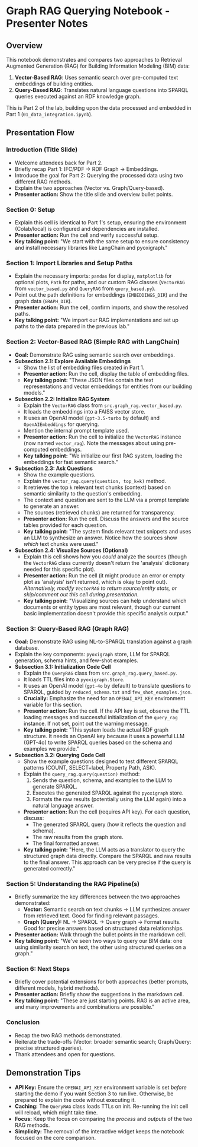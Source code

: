 # Graph RAG Querying Notebook - Presenter Notes

## Overview
This notebook demonstrates and compares two approaches to Retrieval Augmented Generation (RAG) for Building Information Modeling (BIM) data:
1.  **Vector-Based RAG**: Uses semantic search over pre-computed text embeddings of building entities.
2.  **Query-Based RAG**: Translates natural language questions into SPARQL queries executed against an RDF knowledge graph.

This is Part 2 of the lab, building upon the data processed and embedded in Part 1 (`01_data_integration.ipynb`).

## Presentation Flow

### Introduction (Title Slide)
- Welcome attendees back for Part 2.
- Briefly recap Part 1: IFC/PDF -> RDF Graph -> Embeddings.
- Introduce the goal for Part 2: Querying the processed data using two different RAG methods.
- Explain the two approaches (Vector vs. Graph/Query-based).
- **Presenter action:** Show the title slide and overview bullet points.

### Section 0: Setup
- Explain this cell is identical to Part 1's setup, ensuring the environment (Colab/local) is configured and dependencies are installed.
- **Presenter action:** Run the cell and verify successful setup.
- **Key talking point:** "We start with the same setup to ensure consistency and install necessary libraries like LangChain and pyoxigraph."

### Section 1: Import Libraries and Setup Paths
- Explain the necessary imports: `pandas` for display, `matplotlib` for optional plots, `Path` for paths, and our custom RAG classes (`VectorRAG` from `vector_based.py` and `QueryRAG` from `query_based.py`).
- Point out the path definitions for embeddings (`EMBEDDINGS_DIR`) and the graph data (`GRAPH_DIR`).
- **Presenter action:** Run the cell, confirm imports, and show the resolved paths.
- **Key talking point:** "We import our RAG implementations and set up paths to the data prepared in the previous lab."

### Section 2: Vector-Based RAG (Simple RAG with LangChain)
- **Goal:** Demonstrate RAG using semantic search over embeddings.
- **Subsection 2.1: Explore Available Embeddings**
    - Show the list of embedding files created in Part 1.
    - **Presenter action:** Run the cell, display the table of embedding files.
    - **Key talking point:** "These JSON files contain the text representations and vector embeddings for entities from our building models."
- **Subsection 2.2: Initialize RAG System**
    - Explain the `VectorRAG` class from `src.graph_rag.vector_based.py`.
    - It loads the embeddings into a FAISS vector store.
    - It uses an OpenAI model (`gpt-3.5-turbo` by default) and `OpenAIEmbeddings` for querying.
    - Mention the internal prompt template used.
    - **Presenter action:** Run the cell to initialize the `VectorRAG` instance (now named `vector_rag`). Note the messages about using pre-computed embeddings.
    - **Key talking point:** "We initialize our first RAG system, loading the embeddings for fast semantic search."
- **Subsection 2.3: Ask Questions**
    - Show the example questions.
    - Explain the `vector_rag.query(question, top_k=k)` method.
    - It retrieves the top `k` relevant text chunks (context) based on semantic similarity to the question's embedding.
    - The context and question are sent to the LLM via a prompt template to generate an answer.
    - The sources (retrieved chunks) are returned for transparency.
    - **Presenter action:** Run the cell. Discuss the answers and the source tables provided for each question.
    - **Key talking point:** "The system finds relevant text snippets and uses an LLM to synthesize an answer. Notice how the sources show *which* text chunks were used."
- **Subsection 2.4: Visualize Sources (Optional)**
    - Explain this cell shows how you *could* analyze the sources (though the `VectorRAG` class currently doesn't return the 'analysis' dictionary needed for this specific plot).
    - **Presenter action:** Run the cell (it might produce an error or empty plot as 'analysis' isn't returned, which is okay to point out). *Alternatively, modify `VectorRAG` to return source/entity stats, or skip/comment out this cell during presentation.*
    - **Key talking point:** "Visualizing sources can help understand which documents or entity types are most relevant, though our current basic implementation doesn't provide this specific analysis output."

### Section 3: Query-Based RAG (Graph RAG)
- **Goal:** Demonstrate RAG using NL-to-SPARQL translation against a graph database.
- Explain the key components: `pyoxigraph` store, LLM for SPARQL generation, schema hints, and few-shot examples.
- **Subsection 3.1: Initialization Code Cell**
    - Explain the `QueryRAG` class from `src.graph_rag.query_based.py`.
    - It loads TTL files into a `pyoxigraph.Store`.
    - It uses an OpenAI model (`gpt-4o` by default) to translate questions to SPARQL, guided by `reduced_schema.txt` and `few_shot_examples.json`.
    - **Crucially:** Emphasize the need for an `OPENAI_API_KEY` environment variable for this section.
    - **Presenter action:** Run the cell. If the API key is set, observe the TTL loading messages and successful initialization of the `query_rag` instance. If not set, point out the warning message.
    - **Key talking point:** "This system loads the actual RDF graph structure. It needs an OpenAI key because it uses a powerful LLM (GPT-4o) to write SPARQL queries based on the schema and examples we provide."
- **Subsection 3.2: Querying Code Cell**
    - Show the example questions designed to test different SPARQL patterns (COUNT, SELECT+label, Property Path, ASK).
    - Explain the `query_rag.query(question)` method:
        1.  Sends the question, schema, and examples to the LLM to generate SPARQL.
        2.  Executes the generated SPARQL against the `pyoxigraph` store.
        3.  Formats the raw results (potentially using the LLM again) into a natural language answer.
    - **Presenter action:** Run the cell (requires API key). For each question, discuss:
        - The generated SPARQL query (how it reflects the question and schema).
        - The raw results from the graph store.
        - The final formatted answer.
    - **Key talking point:** "Here, the LLM acts as a translator to query the structured graph data directly. Compare the SPARQL and raw results to the final answer. This approach can be very precise if the query is generated correctly."

### Section 5: Understanding the RAG Pipeline(s)
- Briefly summarize the key differences between the two approaches demonstrated:
    - **Vector:** Semantic search on text chunks -> LLM synthesizes answer from retrieved text. Good for finding relevant passages.
    - **Graph (Query):** NL -> SPARQL -> Query graph -> Format results. Good for precise answers based on structured data relationships.
- **Presenter action:** Walk through the bullet points in the markdown cell.
- **Key talking point:** "We've seen two ways to query our BIM data: one using similarity search on text, the other using structured queries on a graph."

### Section 6: Next Steps
- Briefly cover potential extensions for both approaches (better prompts, different models, hybrid methods).
- **Presenter action:** Briefly show the suggestions in the markdown cell.
- **Key talking point:** "These are just starting points. RAG is an active area, and many improvements and combinations are possible."

### Conclusion
- Recap the two RAG methods demonstrated.
- Reiterate the trade-offs (Vector: broader semantic search; Graph/Query: precise structured queries).
- Thank attendees and open for questions.

## Demonstration Tips
- **API Key:** Ensure the `OPENAI_API_KEY` environment variable is set *before* starting the demo if you want Section 3 to run live. Otherwise, be prepared to explain the code without executing it.
- **Caching:** The `QueryRAG` class loads TTLs on init. Re-running the init cell will reload, which might take time.
- **Focus:** Keep the focus on comparing the *process* and *outputs* of the two RAG methods.
- **Simplicity:** The removal of the interactive widget keeps the notebook focused on the core comparison.
